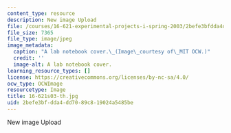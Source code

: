 ```yaml
---
content_type: resource
description: New image Upload
file: /courses/16-621-experimental-projects-i-spring-2003/2befe3bfdda4dd7089c819024a5485be_16-621s03-th.jpg
file_size: 7365
file_type: image/jpeg
image_metadata:
  caption: "A lab notebook cover.\_(Image\_courtesy of\_MIT OCW.)"
  credit: ''
  image-alt: A lab notebook cover.
learning_resource_types: []
license: https://creativecommons.org/licenses/by-nc-sa/4.0/
ocw_type: OCWImage
resourcetype: Image
title: 16-621s03-th.jpg
uid: 2befe3bf-dda4-dd70-89c8-19024a5485be
---
```

New image Upload